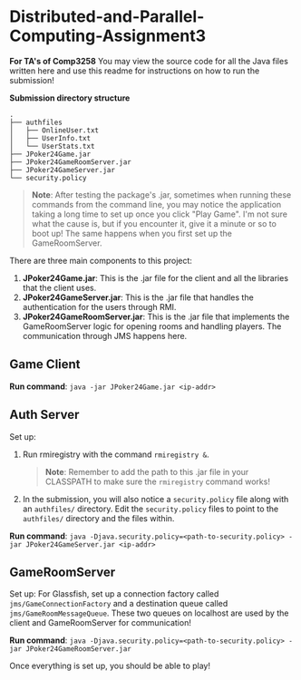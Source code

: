 # Distributed-and-Parallel-Computing-Assignment3

**For TA's of Comp3258**
You may view the source code for all the Java files written here and use this readme for instructions on how to run the submission!

**Submission directory structure**
```tree
.
├── authfiles
│   ├── OnlineUser.txt
│   ├── UserInfo.txt
│   └── UserStats.txt
├── JPoker24Game.jar
├── JPoker24GameRoomServer.jar
├── JPoker24GameServer.jar
└── security.policy
```

> **Note**: After testing the package's .jar, sometimes when running these commands from the command line, you may notice the application taking a long time to set up once you click "Play Game". I'm not sure what the cause is, but if you encounter it, give it a minute or so to boot up! The same happens when you first set up the GameRoomServer.

There are three main components to this project:
1. **JPoker24Game.jar**: This is the .jar file for the client and all the libraries that the client uses.
2. **JPoker24GameServer.jar**: This is the .jar file that handles the authentication for the users through RMI.
3. **JPoker24GameRoomServer.jar**: This is the .jar file that implements the GameRoomServer logic for opening rooms and handling players. The communication through JMS happens here.

## Game Client
**Run command**: `java -jar JPoker24Game.jar <ip-addr>`

## Auth Server
Set up:
1. Run rmiregistry with the command `rmiregistry &`.
   > **Note**: Remember to add the path to this .jar file in your CLASSPATH to make sure the `rmiregistry` command works!
2. In the submission, you will also notice a `security.policy` file along with an `authfiles/` directory. Edit the `security.policy` files to point to the `authfiles/` directory and the files within.

**Run command**: `java -Djava.security.policy=<path-to-security.policy> -jar JPoker24GameServer.jar <ip-addr>`

## GameRoomServer
Set up:
For Glassfish, set up a connection factory called `jms/GameConnectionFactory` and a destination queue called `jms/GameRoomMessageQueue`. These two queues on localhost are used by the client and GameRoomServer for communication!

**Run command**: `java -Djava.security.policy=<path-to-security.policy> -jar JPoker24GameRoomServer.jar`

Once everything is set up, you should be able to play!
